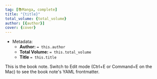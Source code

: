 ```yaml
---
tag: [📚Manga, complete]
title: "{title}"
total_volume: {total_volume}
author: [{author}]
cover: {cover}
---
```


- Metadata:
    - **Author:** `= this.author`
    - **Total Volume:** `= this.total_volume`
    - **Title** `= this.title`

This is the book note. Switch to Edit mode (Ctrl+E or Command+E on the Mac) to see the book note's YAML frontmatter.
